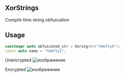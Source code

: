 ## XorStrings

Сompile time string obfuscation

## Usage

```cpp
constexpr auto obfuscated_str = Xoring<6>("Ymmfty0");
const auto name = "Ymmfty1";
```
Unencrypted
![изображение](https://github.com/ymmfty0/XorStrings/assets/114991711/5e09d345-9638-4efe-bf7f-a0c78e2d547f)

Encrypted
![изображение](https://github.com/ymmfty0/XorStrings/assets/114991711/bed3337a-469a-4d66-8662-37184ca5167b)
